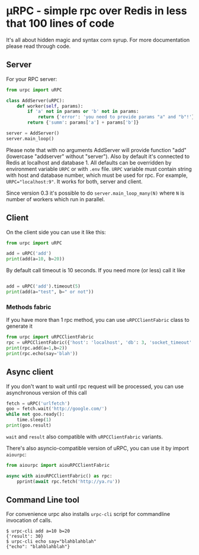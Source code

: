 # μRPC - simple rpc over Redis in less that 100 lines of code

It's all about hidden magic and syntax corn syrup. For more documentation please read through code.

## Server

For your RPC server:

```python
from urpc import uRPC

class AddServer(uRPC):
	def worker(self, params):
		if 'a' not in params or 'b' not in params:
			return {'error': 'you need to provide params "a" and "b"!'}
		return {'summ': params['a'] + params['b']}

server = AddServer()
server.main_loop()
```

Please note that with no arguments AddServer will provide function "add" (lowercase "addserver" without "server").
Also by default it's connected to Redis at localhost and database 1.
All defaults can be overridden by environment variable `URPC` or with `.env` file. `URPC` variable must contain string with host and database number, which must be used for rpc. For example, `URPC="localhost:9"`. It works for both, server and client.

Since version 0.3 it's possible to do `server.main_loop_many(N)` where `N` is number of workers which run in parallel.

## Client

On the client side you can use it like this:

```python
from urpc import uRPC

add = uRPC('add')
print(add(a=10, b=20))
```

By default call timeout is 10 seconds. If you need more (or less) call it like

```python

add = uRPC('add').timeout(5)
print(add(a="test", b=" or not"))
```

### Methods fabric

If you have more than 1 rpc method, you can use `uRPCClientFabric` class to generate it

```python
from urpc import uRPCClientFabric
rpc = uRPCClientFabric({'host': 'localhost', 'db': 3, 'socket_timeout': 10})
print(rpc.add(a=1,b=2))
print(rpc.echo(say='blah'))
```

## Async client

If you don't want to wait until rpc request will be processed, you can use asynchronous version of this call

```python
fetch = uRPC('urlfetch')
goo = fetch.wait('http://google.com/')
while not goo.ready():
    time.sleep(1)
print(goo.result)
```

`wait` and `result` also compatible with `uRPCClientFabric` variants.

There's also asyncio-compatible version of uRPC, you can use it by import `aiourpc`:

```python
from aiourpc import aiouRPCClientFabric

async with aiouRPCClientFabric() as rpc:
    pprint(await rpc.fetch('http://ya.ru'))
```


## Command Line tool

For convenience urpc also installs `urpc-cli` script for commandline invocation of calls.

```shell
$ urpc-cli add a=10 b=20
{'result': 30}
$ urpc-cli echo say="blahblahblah"
{"echo": "blahblahblah"}
```
